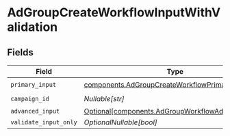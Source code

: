 # AdGroupCreateWorkflowInputWithValidation


## Fields

| Field                                                                                                        | Type                                                                                                         | Required                                                                                                     | Description                                                                                                  |
| ------------------------------------------------------------------------------------------------------------ | ------------------------------------------------------------------------------------------------------------ | ------------------------------------------------------------------------------------------------------------ | ------------------------------------------------------------------------------------------------------------ |
| `primary_input`                                                                                              | [components.AdGroupCreateWorkflowPrimaryInput](../../models/components/adgroupcreateworkflowprimaryinput.md) | :heavy_check_mark:                                                                                           | N/A                                                                                                          |
| `campaign_id`                                                                                                | *Nullable[str]*                                                                                              | :heavy_check_mark:                                                                                           | N/A                                                                                                          |
| `advanced_input`                                                                                             | [Optional[components.AdGroupWorkflowAdvancedInput]](../../models/components/adgroupworkflowadvancedinput.md) | :heavy_minus_sign:                                                                                           | N/A                                                                                                          |
| `validate_input_only`                                                                                        | *OptionalNullable[bool]*                                                                                     | :heavy_minus_sign:                                                                                           | N/A                                                                                                          |